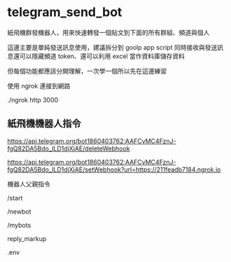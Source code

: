 # telegram_send_bot

紙飛機群發機器人，用來快速轉發一個貼文到下面的所有群組、頻道與個人

這邊主要是單純發送訊息使用，建議拆分到 goolp app script 同時接收與發送訊息還可以隱藏頻道 token、還可以利用 excel 當作資料庫儲存資料

但每個功能都應該分開理解，一次學一個所以先在這邊練習

使用 ngrok 連接到網路

./ngrok http 3000

## 紙飛機機器人指令

https://api.telegram.org/bot1860403762:AAFCvMC4FznJ-fgQ82DA5Bdo_ILD1djXjAE/deleteWebhook

https://api.telegram.org/bot1860403762:AAFCvMC4FznJ-fgQ82DA5Bdo_ILD1djXjAE/setWebhook?url=https://211feadb7184.ngrok.io

機器人父親指令

/start

/newbot

/mybots

reply_markup



.env


